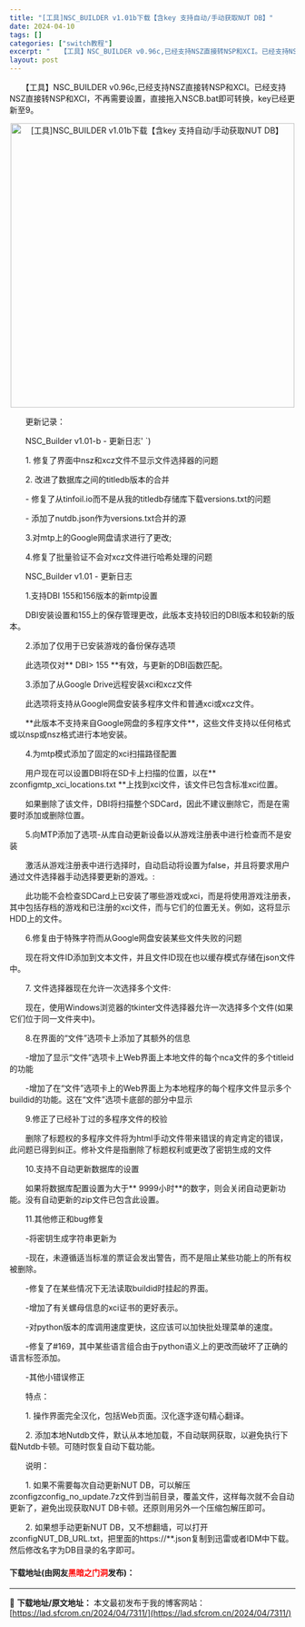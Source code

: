 ```yaml
---
title: "[工具]NSC_BUILDER v1.01b下载【含key 支持自动/手动获取NUT DB】"
date: 2024-04-10
tags: []
categories: ["switch教程"]
excerpt: "　　【工具】NSC_BUILDER v0.96c,已经支持NSZ直接转NSP和XCI。已经支持NSZ直接转NSP和XCI，不再需要设置，直接拖入NSCB.bat即可转换，key已经更新至9。 　　更新记录： 　　NSC_Builder v1.01-b - 更新日志&#039; `) 　　1. 修复了界&hellip;"
layout: post
---
```


 <p>　　【工具】NSC_BUILDER v0.96c,已经支持NSZ直接转NSP和XCI。已经支持NSZ直接转NSP和XCI，不再需要设置，直接拖入NSCB.bat即可转换，key已经更新至9。</p> <p align="center"><img align="" border="0" src="https://lad.sfcrom.cn/wp-content/uploads/2024/04/20240410_66162a0f34f12.webp" width="500" alt="[工具]NSC_BUILDER v1.01b下载【含key 支持自动/手动获取NUT DB】" /></p> <p>　　更新记录：</p> <p>　　NSC_Builder v1.01-b - 更新日志&#39; `)</p> <p>　　1. 修复了界面中nsz和xcz文件不显示文件选择器的问题</p> <p>　　2. 改进了数据库之间的titledb版本的合并</p> <p>　　- 修复了从tinfoil.io而不是从我的titledb存储库下载versions.txt的问题</p> <p>　　- 添加了nutdb.json作为versions.txt合并的源</p> <p>　　3.对mtp上的Google网盘请求进行了更改;</p> <p>　　4.修复了批量验证不会对xcz文件进行哈希处理的问题</p> <p>　　NSC_Builder v1.01 - 更新日志</p> <p>　　1.支持DBI 155和156版本的新mtp设置</p> <p>　　DBI安装设置和155上的保存管理更改，此版本支持较旧的DBI版本和较新的版本。</p> <p>　　2.添加了仅用于已安装游戏的备份保存选项</p> <p>　　此选项仅对** DBI&gt; 155 **有效，与更新的DBI函数匹配。</p> <p>　　3.添加了从Google Drive远程安装xci和xcz文件</p> <p>　　此选项将支持从Google网盘安装多程序文件和普通xci或xcz文件。</p> <p>　　**此版本不支持来自Google网盘的多程序文件**，这些文件支持以任何格式或以nsp或nsz格式进行本地安装。</p> <p>　　4.为mtp模式添加了固定的xci扫描路径配置</p> <p>　　用户现在可以设置DBI将在SD卡上扫描的位置，以在** zconfigmtp_xci_locations.txt **上找到xci文件，该文件已包含标准xci位置。</p> <p>　　如果删除了该文件，DBI将扫描整个SDCard，因此不建议删除它，而是在需要时添加或删除位置。</p> <p>　　5.向MTP添加了选项-从库自动更新设备以从游戏注册表中进行检查而不是安装</p> <p>　　激活从游戏注册表中进行选择时，自动启动将设置为false，并且将要求用户通过文件选择器手动选择要更新的游戏。:</p> <p>　　此功能不会检查SDCard上已安装了哪些游戏或xci，而是将使用游戏注册表，其中包括存档的游戏和已注册的xci文件，而与它们的位置无关。例如，这将显示HDD上的文件。</p> <p>　　6.修复由于特殊字符而从Google网盘安装某些文件失败的问题</p> <p>　　现在将文件ID添加到文本文件，并且文件ID现在也以缓存模式存储在json文件中。</p> <p>　　7. 文件选择器现在允许一次选择多个文件:</p> <p>　　现在，使用Windows浏览器的tkinter文件选择器允许一次选择多个文件(如果它们位于同一文件夹中)。</p> <p>　　8.在界面的&ldquo;文件&rdquo;选项卡上添加了其额外的信息</p> <p>　　-增加了显示&ldquo;文件&rdquo;选项卡上Web界面上本地文件的每个nca文件的多个titleid的功能</p> <p>　　-增加了在&ldquo;文件&rdquo;选项卡上的Web界面上为本地程序的每个程序文件显示多个buildid的功能。这在&ldquo;文件&rdquo;选项卡底部的部分中显示</p> <p>　　9.修正了已经补丁过的多程序文件的校验</p> <p>　　删除了标题权的多程序文件将为html手动文件带来错误的肯定肯定的错误，此问题已得到纠正。修补文件是指删除了标题权利或更改了密钥生成的文件</p> <p>　　10.支持不自动更新数据库的设置</p> <p>　　如果将数据库配置设置为大于** 9999小时**的数字，则会关闭自动更新功能。没有自动更新的zip文件已包含此设置。</p> <p>　　11.其他修正和bug修复</p> <p>　　-将密钥生成字符串更新为</p> <p>　　-现在，未遵循适当标准的票证会发出警告，而不是阻止某些功能上的所有权被删除。</p> <p>　　-修复了在某些情况下无法读取buildid时挂起的界面。</p> <p>　　-增加了有关螺母信息的xci证书的更好表示。</p> <p>　　-对python版本的库调用速度更快，这应该可以加快批处理菜单的速度。</p> <p>　　-修复了#169，其中某些语言组合由于python语义上的更改而破坏了正确的语言标签添加。</p> <p>　　-其他小错误修正</p> <p>　　特点：</p> <p>　　1. 操作界面完全汉化，包括Web页面。汉化逐字逐句精心翻译。</p> <p>　　2. 添加本地Nutdb文件，默认从本地加载，不自动联网获取，以避免执行下载Nutdb卡顿。可随时恢复自动下载功能。</p> <p>　　说明：</p> <p>　　1. 如果不需要每次自动更新NUT DB，可以解压zconfigzconfig_no_update.7z文件到当前目录，覆盖文件，这样每次就不会自动更新了，避免出现获取NUT DB卡顿。还原则用另外一个压缩包解压即可。</p> <p>　　2. 如果想手动更新NUT DB，又不想翻墙，可以打开zconfigNUT_DB_URL.txt，把里面的https://**.json复制到迅雷或者IDM中下载。然后修改名字为DB目录的名字即可。</p> <p><h4>下载地址(由网友<font color="red">黑暗之门洞</font>发布)：</h4></p> 

---
📖 **下载地址/原文地址：** 本文最初发布于我的博客网站：[https://lad.sfcrom.cn/2024/04/7311/](https://lad.sfcrom.cn/2024/04/7311/)
